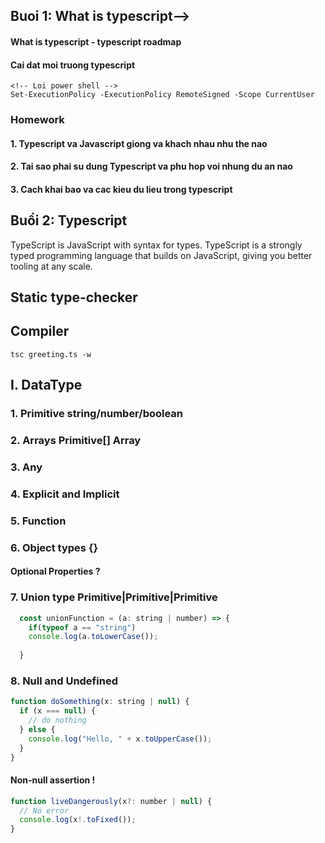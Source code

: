 ## Buoi 1: What is typescript-->
#### What is typescript - typescript roadmap
#### Cai dat moi truong typescript
```
<!-- Loi power shell -->
Set-ExecutionPolicy -ExecutionPolicy RemoteSigned -Scope CurrentUser
```
### Homework
#### 1. Typescript va Javascript giong va khach nhau nhu the nao
#### 2. Tai sao phai su dung Typescript va phu hop voi nhung du an nao
#### 3. Cach khai bao va cac kieu du lieu trong typescript


## Buổi 2: Typescript 
TypeScript is JavaScript with syntax for types.
TypeScript is a strongly typed programming language that builds on JavaScript, giving you better tooling at any scale.

## Static type-checker
## Compiler
```
tsc greeting.ts -w
```

## I. DataType
### 1. Primitive string/number/boolean
### 2. Arrays Primitive[] Array<Primitive>
### 3. Any
### 4. Explicit and Implicit
### 5. Function
### 6. Object types {}
#### Optional Properties ?
### 7. Union type Primitive|Primitive|Primitive
```javascript
  const unionFunction = (a: string | number) => {
    if(typeof a == "string")
    console.log(a.toLowerCase());
    
  }
```
### 8. Null and Undefined
```javascript
function doSomething(x: string | null) {
  if (x === null) {
    // do nothing
  } else {
    console.log("Hello, " + x.toUpperCase());
  }
}

```
#### Non-null assertion !
```javascript
function liveDangerously(x?: number | null) {
  // No error
  console.log(x!.toFixed());
}
```


